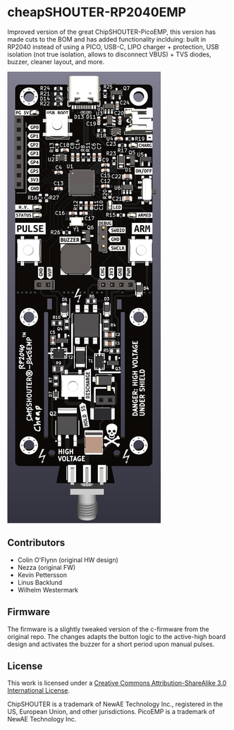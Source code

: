 # cheapSHOUTER-RP2040EMP
Improved version of the great ChipSHOUTER-PicoEMP, this version has made cuts to the BOM and has added functionality inclduing: built in RP2040 instead of using a PICO, USB-C, LIPO charger + protection, USB isolation (not true isolation, allows to disconnect VBUS) + TVS diodes, buzzer, cleaner layout, and more.

![](renders/front.png)

## Contributors
- Colin O'Flynn (original HW design)
- Nezza (original FW)
- Kevin Pettersson 
- Linus Backlund
- Wilhelm Westermark


## Firmware
The firmware is a slightly tweaked version of the c-firmware from the original repo. The changes adapts the button logic to the active-high board design and activates the buzzer for a short period upon manual pulses.

## License

This work is licensed under a [Creative Commons Attribution-ShareAlike 3.0 International License][cc-by-sa].

[cc-by-sa]: http://creativecommons.org/licenses/by-sa/3.0/
[cc-by-sa-image]: https://licensebuttons.net/l/by-sa/3.0/88x31.png
[cc-by-sa-shield]: https://img.shields.io/badge/License-CC%20BY--SA%203.0-lightgrey.svg

ChipSHOUTER is a trademark of NewAE Technology Inc., registered in the US, European Union, and other jurisdictions.
PicoEMP is a trademark of NewAE Technology Inc.
